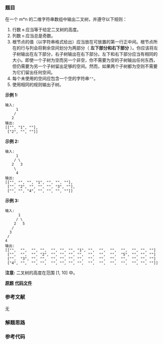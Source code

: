 ### 题目
在一个 m*n 的二维字符串数组中输出二叉树，并遵守以下规则：

  1. 行数 `m` 应当等于给定二叉树的高度。
  2. 列数 `n` 应当总是奇数。
  3. 根节点的值（以字符串格式给出）应当放在可放置的第一行正中间。根节点所在的行与列会将剩余空间划分为两部分（ **左下部分和右下部分** ）。你应该将左子树输出在左下部分，右子树输出在右下部分。左下和右下部分应当有相同的大小。即使一个子树为空而另一个非空，你不需要为空的子树输出任何东西，但仍需要为另一个子树留出足够的空间。然而，如果两个子树都为空则不需要为它们留出任何空间。
  4. 每个未使用的空间应包含一个空的字符串`""`。
  5. 使用相同的规则输出子树。

**示例 1:**

    
    
    输入:
         1
        /
       2
    输出:
    [["", "1", ""],
     ["2", "", ""]]
    

**示例 2:**

    
    
    输入:
         1
        / \
       2   3
        \
         4
    输出:
    [["", "", "", "1", "", "", ""],
     ["", "2", "", "", "", "3", ""],
     ["", "", "4", "", "", "", ""]]
    

**示例 3:**

    
    
    输入:
          1
         / \
        2   5
       / 
      3 
     / 
    4 
    输出:
    [["",  "",  "", "",  "", "", "", "1", "",  "",  "",  "",  "", "", ""]
     ["",  "",  "", "2", "", "", "", "",  "",  "",  "",  "5", "", "", ""]
     ["",  "3", "", "",  "", "", "", "",  "",  "",  "",  "",  "", "", ""]
     ["4", "",  "", "",  "", "", "", "",  "",  "",  "",  "",  "", "", ""]]
    

**注意:** 二叉树的高度在范围 [1, 10] 中。

 **[原题](https://leetcode-cn.com/problems/print-binary-tree/)**    **[代码文件]()**


### 参考文献
无

### 解题思路




### 参考代码

```go


```




